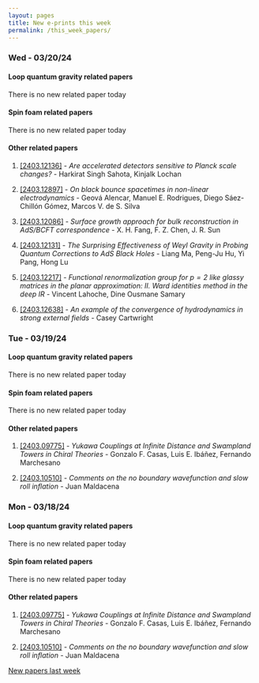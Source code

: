 ```yaml
---
layout: pages
title: New e-prints this week
permalink: /this_week_papers/
---
```




### Wed - 03/20/24

#### Loop quantum gravity related papers

There is no new related paper today 

#### Spin foam related papers

There is no new related paper today 



#### Other related papers

1. [[2403.12136]](https://arxiv.org/abs/2403.12136) - *Are accelerated detectors sensitive to Planck scale changes?* - Harkirat Singh Sahota, Kinjalk Lochan

1. [[2403.12897]](https://arxiv.org/abs/2403.12897) - *On black bounce spacetimes in non-linear electrodynamics* - Geová Alencar, Manuel E. Rodrigues, Diego Sáez-Chillón Gómez, Marcos V. de S. Silva

1. [[2403.12086]](https://arxiv.org/abs/2403.12086) - *Surface growth approach for bulk reconstruction in AdS/BCFT  correspondence* - X. H. Fang, F. Z. Chen, J. R. Sun

1. [[2403.12131]](https://arxiv.org/abs/2403.12131) - *The Surprising Effectiveness of Weyl Gravity in Probing Quantum  Corrections to AdS Black Holes* - Liang Ma, Peng-Ju Hu, Yi Pang, Hong Lu

1. [[2403.12217]](https://arxiv.org/abs/2403.12217) - *Functional renormalization group for $p=2$ like glassy matrices in the  planar approximation: II. Ward identities method in the deep IR* - Vincent Lahoche, Dine Ousmane Samary

1. [[2403.12638]](https://arxiv.org/abs/2403.12638) - *An example of the convergence of hydrodynamics in strong external fields* - Casey Cartwright



### Tue - 03/19/24

#### Loop quantum gravity related papers

There is no new related paper today 

#### Spin foam related papers

There is no new related paper today 



#### Other related papers

1. [[2403.09775]](https://arxiv.org/abs/2403.09775) - *Yukawa Couplings at Infinite Distance and Swampland Towers in Chiral  Theories* - Gonzalo F. Casas, Luis E. Ibáñez, Fernando Marchesano

1. [[2403.10510]](https://arxiv.org/abs/2403.10510) - *Comments on the no boundary wavefunction and slow roll inflation* - Juan Maldacena



### Mon - 03/18/24

#### Loop quantum gravity related papers

There is no new related paper today 

#### Spin foam related papers

There is no new related paper today 



#### Other related papers

1. [[2403.09775]](https://arxiv.org/abs/2403.09775) - *Yukawa Couplings at Infinite Distance and Swampland Towers in Chiral  Theories* - Gonzalo F. Casas, Luis E. Ibáñez, Fernando Marchesano

1. [[2403.10510]](https://arxiv.org/abs/2403.10510) - *Comments on the no boundary wavefunction and slow roll inflation* - Juan Maldacena






[New papers last week]({{site.url}}/archived/weekly/pre-prints/2024/03/18/archived_weekly_papers.html)